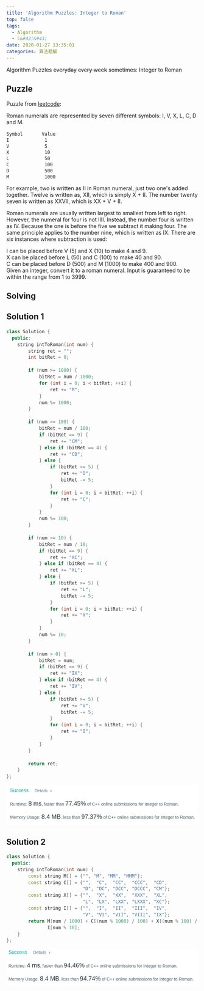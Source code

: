 ```yaml
---
title: 'Algorithm Puzzles: Integer to Roman'
top: false
tags:
  - Algorithm
  - C&#43;&#43;
date: 2020-01-27 13:35:01
categories: 算法题解
---
```


Algorithm Puzzles ~~everyday~~ ~~every week~~ sometimes: Integer to Roman

<!--more-->

## Puzzle
Puzzle from [leetcode](https://leetcode.com):

Roman numerals are represented by seven different symbols: I, V, X, L, C, D and M.
```
Symbol       Value
I             1
V             5
X             10
L             50
C             100
D             500
M             1000
```
For example, two is written as II in Roman numeral, just two one's added together. Twelve is written as, XII, which is simply X + II. The number twenty seven is written as XXVII, which is XX + V + II.

Roman numerals are usually written largest to smallest from left to right. However, the numeral for four is not IIII. Instead, the number four is written as IV. Because the one is before the five we subtract it making four. The same principle applies to the number nine, which is written as IX. There are six instances where subtraction is used:

I can be placed before V (5) and X (10) to make 4 and 9.<br>
X can be placed before L (50) and C (100) to make 40 and 90.<br>
C can be placed before D (500) and M (1000) to make 400 and 900.<br>
Given an integer, convert it to a roman numeral. Input is guaranteed to be within the range from 1 to 3999.<br>

## Solving
## Solution 1
```cpp
class Solution {
  public:
    string intToRoman(int num) {
        string ret = "";
        int bitRet = 0;

        if (num >= 1000) {
            bitRet = num / 1000;
            for (int i = 0; i < bitRet; ++i) {
                ret += "M";
            }
            num %= 1000;
        }

        if (num >= 100) {
            bitRet = num / 100;
            if (bitRet == 9) {
                ret += "CM";
            } else if (bitRet == 4) {
                ret += "CD";
            } else {
                if (bitRet >= 5) {
                    ret += "D";
                    bitRet -= 5;
                }
                for (int i = 0; i < bitRet; ++i) {
                    ret += "C";
                }
            }
            num %= 100;
        }

        if (num >= 10) {
            bitRet = num / 10;
            if (bitRet == 9) {
                ret += "XC";
            } else if (bitRet == 4) {
                ret += "XL";
            } else {
                if (bitRet >= 5) {
                    ret += "L";
                    bitRet -= 5;
                }
                for (int i = 0; i < bitRet; ++i) {
                    ret += "X";
                }
            }
            num %= 10;
        }

        if (num > 0) {
            bitRet = num;
            if (bitRet == 9) {
                ret += "IX";
            } else if (bitRet == 4) {
                ret += "IV";
            } else {
                if (bitRet >= 5) {
                    ret += "V";
                    bitRet -= 5;
                }
                for (int i = 0; i < bitRet; ++i) {
                    ret += "I";
                }
            }
        }

        return ret;
    }
};
```
![](Algorithm-Puzzles-Integer-to-Roman/s1.png)

## Solution 2
```cpp
class Solution {
  public:
    string intToRoman(int num) {
        const string M[] = {"", "M", "MM", "MMM"};
        const string C[] = {"",  "C",  "CC",  "CCC",  "CD",
                            "D", "DC", "DCC", "DCCC", "CM"};
        const string X[] = {"",  "X",  "XX",  "XXX",  "XL",
                            "L", "LX", "LXX", "LXXX", "XC"};
        const string I[] = {"",  "I",  "II",  "III",  "IV",
                            "V", "VI", "VII", "VIII", "IX"};
        return M[num / 1000] + C[(num % 1000) / 100] + X[(num % 100) / 10] +
               I[num % 10];
    }
};
```
![](Algorithm-Puzzles-Integer-to-Roman/s2.png)
